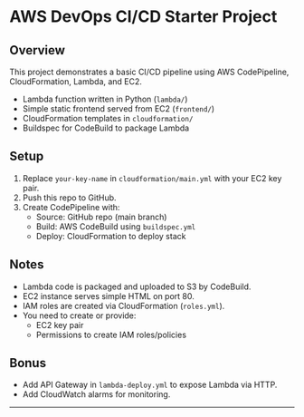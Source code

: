 # AWS DevOps CI/CD Starter Project

## Overview
This project demonstrates a basic CI/CD pipeline using AWS CodePipeline, CloudFormation, Lambda, and EC2.

- Lambda function written in Python (`lambda/`)
- Simple static frontend served from EC2 (`frontend/`)
- CloudFormation templates in `cloudformation/`
- Buildspec for CodeBuild to package Lambda

## Setup

1. Replace `your-key-name` in `cloudformation/main.yml` with your EC2 key pair.
2. Push this repo to GitHub.
3. Create CodePipeline with:
   - Source: GitHub repo (main branch)
   - Build: AWS CodeBuild using `buildspec.yml`
   - Deploy: CloudFormation to deploy stack

## Notes

- Lambda code is packaged and uploaded to S3 by CodeBuild.
- EC2 instance serves simple HTML on port 80.
- IAM roles are created via CloudFormation (`roles.yml`).
- You need to create or provide:
  - EC2 key pair
  - Permissions to create IAM roles/policies

## Bonus

- Add API Gateway in `lambda-deploy.yml` to expose Lambda via HTTP.
- Add CloudWatch alarms for monitoring.

---
